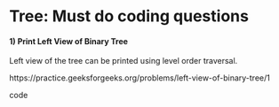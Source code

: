 # Tree: Must do coding questions

#### 1) Print Left View of Binary Tree

Left view of the tree can be printed using level order traversal.

<p>
https://practice.geeksforgeeks.org/problems/left-view-of-binary-tree/1
  
</details>

<summary>code</summary>    
      
```java
    
```
    
</details>
    
</p>
